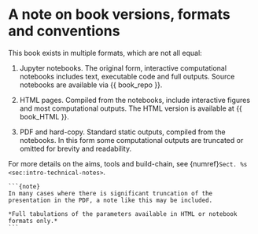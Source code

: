 # A note on book versions, formats and conventions

This book exists in multiple formats, which are not all equal:

1. Jupyter notebooks. The original form, interactive computational notebooks includes text, executable code and full outputs. Source notebooks are available via {{ book_repo }}.

2. HTML pages. Compiled from the notebooks, include interactive figures and most computational outputs. The HTML version is available at {{ book_HTML }}.

3. PDF and hard-copy. Standard static outputs, compiled from the notebooks. In this form some computational outputs are truncated or omitted for brevity and readability.

For more details on the aims, tools and build-chain, see {numref}`Sect. %s <sec:intro-technical-notes>`.

````{margin}
```{note}
In many cases where there is significant truncation of the presentation in the PDF, a note like this may be included.

*Full tabulations of the parameters available in HTML or notebook formats only.*
```
````